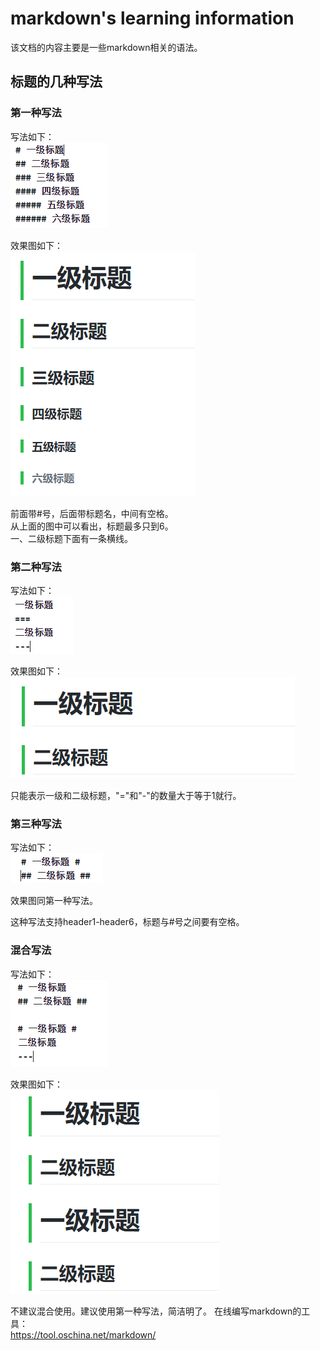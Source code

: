 # markdown's learning information

  该文档的内容主要是一些markdown相关的语法。

## 标题的几种写法
  ### 第一种写法
  
  <!--注释区-->
  <!--md文档换行写法：在语句最后加入两个空格-->
  
  <!--# 一级标题-->
  <!--## 二级标题-->
  <!--### 三级标题-->
  <!--#### 四级标题-->
  <!--##### 五级标题-->
  <!--###### 六级标题-->
  
  [comment]: <> (# 一级标题)
  [comment]: <> (## 二级标题)
  [comment]: <> (### 三级标题)
  [//]: <> (#### 四级标题)
  [//]: # (##### 五级标题)
  [^_^]: # (###### 六级标题)
  <!--注释区-->
  
  写法如下：  
  ![Image text](https://github.com/jingxaolon/openshift-study-resources/blob/master/img_folder/md_image/way1_to_write_title.PNG)
  
  效果图如下：  
  ![Image text](https://github.com/jingxaolon/openshift-study-resources/blob/master/img_folder/md_image/way1_effect.PNG)
  
  前面带#号，后面带标题名，中间有空格。  
  从上面的图中可以看出，标题最多只到6。  
  一、二级标题下面有一条横线。

  ### 第二种写法
  写法如下：  
  ![Image text](https://github.com/jingxaolon/openshift-study-resources/blob/master/img_folder/md_image/way2_to_write_title.PNG)
  
  效果图如下：  
  ![Image text](https://github.com/jingxaolon/openshift-study-resources/blob/master/img_folder/md_image/way2_effect.PNG)
  
  只能表示一级和二级标题，"="和"-"的数量大于等于1就行。
  
  <!--注释区-->
  <!--一级标题-->
  <!--===-->
  <!--二级标题-->
  <!------->
  <!--注释区-->
  
  ### 第三种写法
  <!--注释区-->
  <!--# 一级标题 #-->
  <!--## 二级标题 ##-->
  <!--注释区-->
  写法如下：  
  ![Image text](https://github.com/jingxaolon/openshift-study-resources/blob/master/img_folder/md_image/way3_to_write_title.PNG)
  
  效果图同第一种写法。  
  
  这种写法支持header1-header6，标题与#号之间要有空格。
  
  ### 混合写法
  写法如下：  
  ![Image text](https://github.com/jingxaolon/openshift-study-resources/blob/master/img_folder/md_image/mixed_way_to_write_title.PNG)
  
  效果图如下：  
  ![Image text](https://github.com/jingxaolon/openshift-study-resources/blob/master/img_folder/md_image/mixed_way_effect.PNG)
  
  不建议混合使用。建议使用第一种写法，简洁明了。
  在线编写markdown的工具：  
  https://tool.oschina.net/markdown/
  